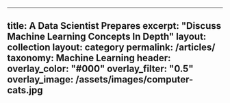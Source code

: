 <!-- ---
title: A Data Scientist Prepares
excerpt: "Discuss Machine Learning Concepts In Depth"
layout: collection
permalink: /articles/
collection: articles
entries_layout: grid
classes: wide
header:
  overlay_color: "#000"
  overlay_filter: "0.5"
  overlay_image: /assets/images/computer-cats.jpg
--- -->

---
title: A Data Scientist Prepares
excerpt: "Discuss Machine Learning Concepts In Depth"
layout: collection
layout: category
permalink: /articles/
taxonomy: Machine Learning
header:
  overlay_color: "#000"
  overlay_filter: "0.5"
  overlay_image: /assets/images/computer-cats.jpg
---

<!-- Sample post listing for the category `Machine Learning`. -->